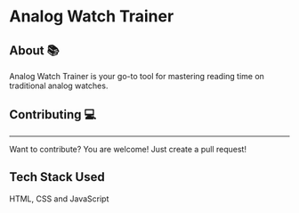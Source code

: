# Analog Watch Trainer

## About 📚
Analog Watch Trainer is your go-to tool for mastering reading time on traditional analog watches.

## Contributing 💻
-------

Want to contribute? You are welcome! 
Just create a pull request!

## Tech Stack Used
HTML, CSS and JavaScript